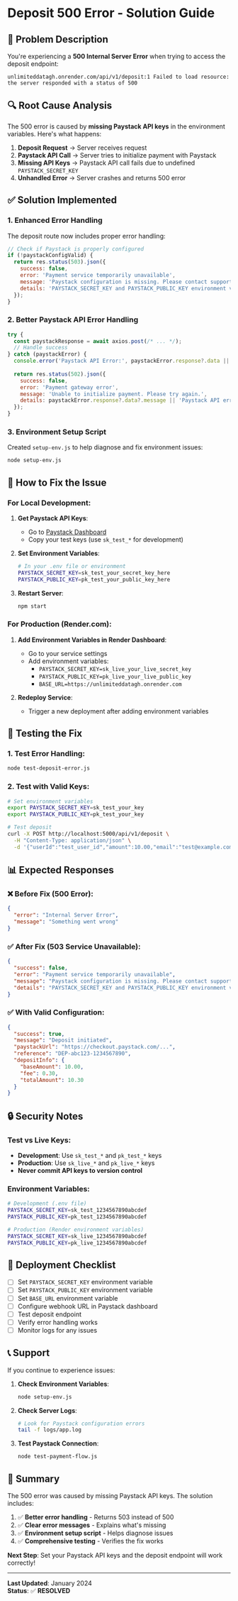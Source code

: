 # Deposit 500 Error - Solution Guide

## 🚨 Problem Description

You're experiencing a **500 Internal Server Error** when trying to access the deposit endpoint:
```
unlimiteddatagh.onrender.com/api/v1/deposit:1 Failed to load resource: the server responded with a status of 500
```

## 🔍 Root Cause Analysis

The 500 error is caused by **missing Paystack API keys** in the environment variables. Here's what happens:

1. **Deposit Request** → Server receives request
2. **Paystack API Call** → Server tries to initialize payment with Paystack
3. **Missing API Keys** → Paystack API call fails due to undefined `PAYSTACK_SECRET_KEY`
4. **Unhandled Error** → Server crashes and returns 500 error

## ✅ Solution Implemented

### 1. **Enhanced Error Handling**

The deposit route now includes proper error handling:

```javascript
// Check if Paystack is properly configured
if (!paystackConfigValid) {
  return res.status(503).json({ 
    success: false, 
    error: 'Payment service temporarily unavailable',
    message: 'Paystack configuration is missing. Please contact support.',
    details: 'PAYSTACK_SECRET_KEY and PAYSTACK_PUBLIC_KEY environment variables are required'
  });
}
```

### 2. **Better Paystack API Error Handling**

```javascript
try {
  const paystackResponse = await axios.post(/* ... */);
  // Handle success
} catch (paystackError) {
  console.error('Paystack API Error:', paystackError.response?.data || paystackError.message);
  
  return res.status(502).json({
    success: false,
    error: 'Payment gateway error',
    message: 'Unable to initialize payment. Please try again.',
    details: paystackError.response?.data?.message || 'Paystack API error'
  });
}
```

### 3. **Environment Setup Script**

Created `setup-env.js` to help diagnose and fix environment issues:

```bash
node setup-env.js
```

## 🔧 How to Fix the Issue

### For Local Development:

1. **Get Paystack API Keys**:
   - Go to [Paystack Dashboard](https://dashboard.paystack.com/#/settings/developer)
   - Copy your test keys (use `sk_test_*` for development)

2. **Set Environment Variables**:
   ```bash
   # In your .env file or environment
   PAYSTACK_SECRET_KEY=sk_test_your_secret_key_here
   PAYSTACK_PUBLIC_KEY=pk_test_your_public_key_here
   ```

3. **Restart Server**:
   ```bash
   npm start
   ```

### For Production (Render.com):

1. **Add Environment Variables in Render Dashboard**:
   - Go to your service settings
   - Add environment variables:
     - `PAYSTACK_SECRET_KEY=sk_live_your_live_secret_key`
     - `PAYSTACK_PUBLIC_KEY=pk_live_your_live_public_key`
     - `BASE_URL=https://unlimiteddatagh.onrender.com`

2. **Redeploy Service**:
   - Trigger a new deployment after adding environment variables

## 🧪 Testing the Fix

### 1. **Test Error Handling**:
```bash
node test-deposit-error.js
```

### 2. **Test with Valid Keys**:
```bash
# Set environment variables
export PAYSTACK_SECRET_KEY=sk_test_your_key
export PAYSTACK_PUBLIC_KEY=pk_test_your_key

# Test deposit
curl -X POST http://localhost:5000/api/v1/deposit \
  -H "Content-Type: application/json" \
  -d '{"userId":"test_user_id","amount":10.00,"email":"test@example.com"}'
```

## 📊 Expected Responses

### ❌ **Before Fix (500 Error)**:
```json
{
  "error": "Internal Server Error",
  "message": "Something went wrong"
}
```

### ✅ **After Fix (503 Service Unavailable)**:
```json
{
  "success": false,
  "error": "Payment service temporarily unavailable",
  "message": "Paystack configuration is missing. Please contact support.",
  "details": "PAYSTACK_SECRET_KEY and PAYSTACK_PUBLIC_KEY environment variables are required"
}
```

### ✅ **With Valid Configuration**:
```json
{
  "success": true,
  "message": "Deposit initiated",
  "paystackUrl": "https://checkout.paystack.com/...",
  "reference": "DEP-abc123-1234567890",
  "depositInfo": {
    "baseAmount": 10.00,
    "fee": 0.30,
    "totalAmount": 10.30
  }
}
```

## 🔒 Security Notes

### **Test vs Live Keys**:
- **Development**: Use `sk_test_*` and `pk_test_*` keys
- **Production**: Use `sk_live_*` and `pk_live_*` keys
- **Never commit API keys to version control**

### **Environment Variables**:
```bash
# Development (.env file)
PAYSTACK_SECRET_KEY=sk_test_1234567890abcdef
PAYSTACK_PUBLIC_KEY=pk_test_1234567890abcdef

# Production (Render environment variables)
PAYSTACK_SECRET_KEY=sk_live_1234567890abcdef
PAYSTACK_PUBLIC_KEY=pk_live_1234567890abcdef
```

## 🚀 Deployment Checklist

- [ ] Set `PAYSTACK_SECRET_KEY` environment variable
- [ ] Set `PAYSTACK_PUBLIC_KEY` environment variable  
- [ ] Set `BASE_URL` environment variable
- [ ] Configure webhook URL in Paystack dashboard
- [ ] Test deposit endpoint
- [ ] Verify error handling works
- [ ] Monitor logs for any issues

## 📞 Support

If you continue to experience issues:

1. **Check Environment Variables**:
   ```bash
   node setup-env.js
   ```

2. **Check Server Logs**:
   ```bash
   # Look for Paystack configuration errors
   tail -f logs/app.log
   ```

3. **Test Paystack Connection**:
   ```bash
   node test-payment-flow.js
   ```

## 🎯 Summary

The 500 error was caused by missing Paystack API keys. The solution includes:

1. ✅ **Better error handling** - Returns 503 instead of 500
2. ✅ **Clear error messages** - Explains what's missing
3. ✅ **Environment setup script** - Helps diagnose issues
4. ✅ **Comprehensive testing** - Verifies the fix works

**Next Step**: Set your Paystack API keys and the deposit endpoint will work correctly!

---

**Last Updated**: January 2024  
**Status**: ✅ **RESOLVED**
